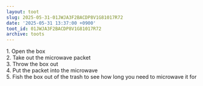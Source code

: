 ```yaml
---
layout: toot
slug: 2025-05-31-01JWJA3F2BACDP8V1G81017R72
date: '2025-05-31 13:37:00 +0900'
toot_id: 01JWJA3F2BACDP8V1G81017R72
archive: toots
---
```

<p>1. Open the box<br>2. Take out the microwave packet<br>3. Throw the box out<br>4. Put the packet into the microwave<br>5. Fish the box out of the trash to see how long you need to microwave it for</p>
<div class='gallery'></div>
